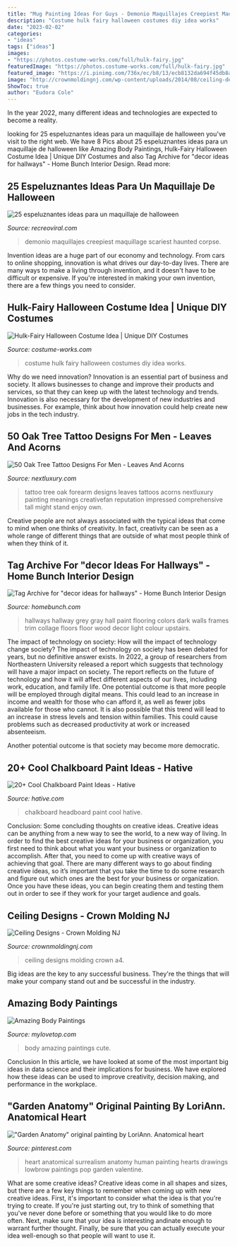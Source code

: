 ```yaml
---
title: "Mug Painting Ideas For Guys - Demonio Maquillajes Creepiest Maquillage Scariest Haunted Corpse"
description: "Costume hulk fairy halloween costumes diy idea works"
date: "2023-02-02"
categories:
- "ideas"
tags: ["ideas"]
images:
- "https://photos.costume-works.com/full/hulk-fairy.jpg"
featuredImage: "https://photos.costume-works.com/full/hulk-fairy.jpg"
featured_image: "https://i.pinimg.com/736x/ec/b8/13/ecb8132da694f45db8a1de5aba3b92a0--heart-anatomy-art-anatomical-heart.jpg"
image: "http://crownmoldingnj.com/wp-content/uploads/2014/08/ceiling-design-3.jpg"
ShowToc: true
author: "Eudora Cole"
---
```



In the year 2022, many different ideas and technologies are expected to become a reality.

	

		
looking for 25 espeluznantes ideas para un maquillaje de halloween you've visit to the right web. We have 8 Pics about 25 espeluznantes ideas para un maquillaje de halloween like Amazing Body Paintings, Hulk-Fairy Halloween Costume Idea | Unique DIY Costumes and also Tag Archive for &quot;decor ideas for hallways&quot; - Home Bunch Interior Design. Read more:
		
    
## 25 Espeluznantes Ideas Para Un Maquillaje De Halloween

<img loading=lazy src="https://www.recreoviral.com/wp-content/uploads/2015/04/Maquillajes-1.jpg" onerror="this.onerror=null;this.src='https://tse4.mm.bing.net/th?id=OIP.ncxdc4r4FxENPq85GgTkJAHaI4&amp;pid=15.1';" alt="25 espeluznantes ideas para un maquillaje de halloween">

_Source: recreoviral.com_

>demonio maquillajes creepiest maquillage scariest haunted corpse. 

	

Invention ideas are a huge part of our economy and technology. From cars to online shopping, innovation is what drives our day-to-day lives. There are many ways to make a living through invention, and it doesn't have to be difficult or expensive. If you're interested in making your own invention, there are a few things you need to consider.

    
## Hulk-Fairy Halloween Costume Idea | Unique DIY Costumes

<img loading=lazy src="https://photos.costume-works.com/full/hulk-fairy.jpg" onerror="this.onerror=null;this.src='https://tse4.mm.bing.net/th?id=OIP.EC5qU90ZWAnQhU4NJ9EQagHaKA&amp;pid=15.1';" alt="Hulk-Fairy Halloween Costume Idea | Unique DIY Costumes">

_Source: costume-works.com_

>costume hulk fairy halloween costumes diy idea works. 

	

Why do we need innovation?
Innovation is an essential part of business and society. It allows businesses to change and improve their products and services, so that they can keep up with the latest technology and trends. Innovation is also necessary for the development of new industries and businesses. For example, think about how innovation could help create new jobs in the tech industry.

    
## 50 Oak Tree Tattoo Designs For Men - Leaves And Acorns

<img loading=lazy src="http://nextluxury.com/wp-content/uploads/guys-forearms-green-leaved-oak-tree-painting-tattoos.jpg" onerror="this.onerror=null;this.src='https://tse1.mm.bing.net/th?id=OIP.y2RuUZ0MAZdMczDNYOhPGQHaHa&amp;pid=15.1';" alt="50 Oak Tree Tattoo Designs For Men - Leaves And Acorns">

_Source: nextluxury.com_

>tattoo tree oak forearm designs leaves tattoos acorns nextluxury painting meanings creativefan reputation impressed comprehensive tall might stand enjoy own. 

	

Creative people are not always associated with the typical ideas that come to mind when one thinks of creativity. In fact, creativity can be seen as a whole range of different things that are outside of what most people think of when they think of it.

    
## Tag Archive For &quot;decor Ideas For Hallways&quot; - Home Bunch Interior Design

<img loading=lazy src="http://www.homebunch.com/wp-content/uploads/image0031.jpg" onerror="this.onerror=null;this.src='https://tse3.mm.bing.net/th?id=OIP.kYyPnV82IfSypZXvm4n5zgHaLI&amp;pid=15.1';" alt="Tag Archive for &quot;decor ideas for hallways&quot; - Home Bunch Interior Design">

_Source: homebunch.com_

>hallways hallway grey gray hall paint flooring colors dark walls frames trim collage floors floor wood decor light colour upstairs. 

	

The impact of technology on society: How will the impact of technology change society?
The impact of technology on society has been debated for years, but no definitive answer exists. In 2022, a group of researchers from Northeastern University released a report which suggests that technology will have a major impact on society. The report reflects on the future of technology and how it will affect different aspects of our lives, including work, education, and family life. 
One potential outcome is that more people will be employed through digital means. This could lead to an increase in income and wealth for those who can afford it, as well as fewer jobs available for those who cannot. It is also possible that this trend will lead to an increase in stress levels and tension within families. This could cause problems such as decreased productivity at work or increased absenteeism. 

Another potential outcome is that society may become more democratic.

    
## 20+ Cool Chalkboard Paint Ideas - Hative

<img loading=lazy src="http://hative.com/wp-content/uploads/2014/09/chalkboard-paint-ideas/12-chalkboard-headboard.jpg" onerror="this.onerror=null;this.src='https://tse1.mm.bing.net/th?id=OIP.AFs5Dk4x2LRLA01v5-_QoQHaLD&amp;pid=15.1';" alt="20+ Cool Chalkboard Paint Ideas - Hative">

_Source: hative.com_

>chalkboard headboard paint cool hative. 

	

Conclusion: Some concluding thoughts on creative ideas.
Creative ideas can be anything from a new way to see the world, to a new way of living. In order to find the best creative ideas for your business or organization, you first need to think about what you want your business or organization to accomplish. After that, you need to come up with creative ways of achieving that goal. There are many different ways to go about finding creative ideas, so it’s important that you take the time to do some research and figure out which ones are the best for your business or organization. Once you have these ideas, you can begin creating them and testing them out in order to see if they work for your target audience and goals.

    
## Ceiling Designs - Crown Molding NJ

<img loading=lazy src="http://crownmoldingnj.com/wp-content/uploads/2014/08/ceiling-design-3.jpg" onerror="this.onerror=null;this.src='https://tse4.mm.bing.net/th?id=OIP.KalKUbUf788nPDsN4rMFVQHaFj&amp;pid=15.1';" alt="Ceiling Designs - Crown Molding NJ">

_Source: crownmoldingnj.com_

>ceiling designs molding crown a4. 

	

Big ideas are the key to any successful business. They're the things that will make your company stand out and be successful in the industry.

    
## Amazing Body Paintings

<img loading=lazy src="https://mylovetop.com/wp-content/uploads/2018/01/17-1.png" onerror="this.onerror=null;this.src='https://tse1.mm.bing.net/th?id=OIP.5ptB913EdAze9HSxzdM6qwHaKf&amp;pid=15.1';" alt="Amazing Body Paintings">

_Source: mylovetop.com_

>body amazing paintings cute. 

	

Conclusion
In this article, we have looked at some of the most important big ideas in data science and their implications for business. We have explored how these ideas can be used to improve creativity, decision making, and performance in the workplace.

    
## &quot;Garden Anatomy&quot; Original Painting By LoriAnn. Anatomical Heart

<img loading=lazy src="https://i.pinimg.com/736x/ec/b8/13/ecb8132da694f45db8a1de5aba3b92a0--heart-anatomy-art-anatomical-heart.jpg" onerror="this.onerror=null;this.src='https://tse2.mm.bing.net/th?id=OIP.srVR0upETmNaFP-kZeP38AHaKC&amp;pid=15.1';" alt="&quot;Garden Anatomy&quot; original painting by LoriAnn. Anatomical heart">

_Source: pinterest.com_

>heart anatomical surrealism anatomy human painting hearts drawings lowbrow paintings pop garden valentine. 

	

What are some creative ideas?
Creative ideas come in all shapes and sizes, but there are a few key things to remember when coming up with new creative ideas. First, it's important to consider what the idea is that you're trying to create. If you're just starting out, try to think of something that you've never done before or something that you would like to do more often. Next, make sure that your idea is interesting andinate enough to warrant further thought. Finally, be sure that you can actually execute your idea well-enough so that people will want to use it.

